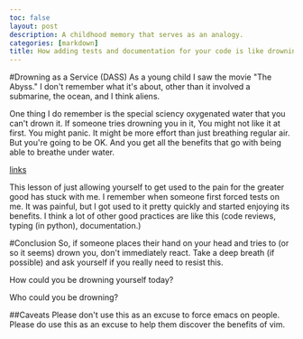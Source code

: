 ```yaml
---
toc: false
layout: post
description: A childhood memory that serves as an analogy.
categories: [markdown]
title: How adding tests and documentation for your code is like drowning.
---
```

#Drowning as a Service (DASS)
As a young child I saw the movie "The Abyss." I don't remember what it's about, other than it involved a submarine, the ocean, and I think aliens.  

One thing I do remember is the special sciency oxygenated water that you can't drown it.  If someone tries drowning you in it, You might not like it at first.
You might panic. It might be more effort than just breathing regular air.  But you're going to be OK. 
And you get all the benefits that go with being able to breathe under water.

[links](https://www.youtube.com/watch?v=oFFpMqs9kbI)

This lesson of just allowing yourself to get used to the pain for the greater good has stuck with me. I remember when someone first forced
tests on me. It was painful, but I got used to it pretty quickly and started enjoying its benefits. I think a lot of other good practices
are like this (code reviews, typing (in python), documentation.) 

#Conclusion
So, if someone places their hand on your head and tries to (or so it seems) drown you, don't immediately react. Take a deep breath (if possible) and ask yourself if
you really need to resist this. 

How could you be drowning yourself today?

Who could you be drowning?

##Caveats
Please don't use this as an excuse to force emacs on people.  Please do use this as an excuse to help them discover the benefits of vim.
